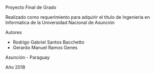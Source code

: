 Proyecto Final de Grado

Realizado como requerimiento para adquirir el titulo de Ingenieria en Informatica de la Universidad Nacional de Asunción

Autores
- Rodrigo Gabriel Santos Bacchetto
- Gerardo Manuel Ramos Genes

Asunción - Paraguay

Año 2018
